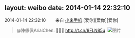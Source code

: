 layout: weibo
date: 2014-01-14 22:32:10
---
2014-01-14 22:32:10  &nbsp;&nbsp;&nbsp;&nbsp;&nbsp;&nbsp; 来自 <a href="http://app.weibo.com/t/feed/22zMnn" rel="nofollow">小米手机</a>
[爱你][爱你][爱你]
>  @陳佩佩ArialChen: 🎥🎥🎥 http://t.cn/8FLN85u ​​​
>  ![图片](https://ww3.sinaimg.cn/large/6979510djw1ecj794psp9j20hs0hs0uc.jpg)
